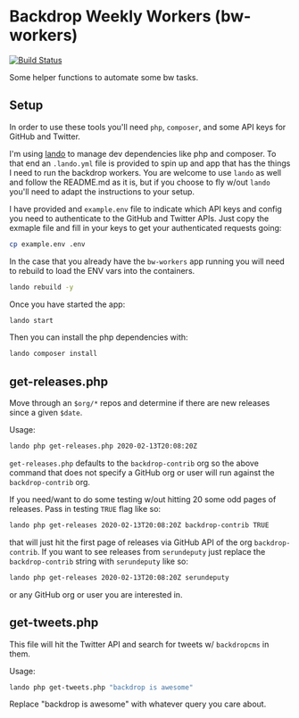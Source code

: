 Backdrop Weekly Workers (bw-workers)
====================================

[![Build Status](https://travis-ci.org/serundeputy/bw-workers.svg?branch=master)](https://travis-ci.org/serundeputy/bw-workers)

Some helper functions to automate some bw tasks.

Setup
-----

In order to use these tools you'll need `php`, `composer`, and some API keys for  
GitHub and Twitter.

I'm using [lando](https://lando.dev) to manage dev dependencies like php and composer. To that end an `.lando.yml` file is provided to spin up and app that has the things I need to run the backdrop workers. You are welcome to use `lando` as well and follow the README.md as it is, but if you choose to fly w/out `lando` you'll need to adapt
the instructions to your setup.

I have provided and `example.env` file to indicate which API keys and config you need to authenticate to the GitHub and Twitter APIs. Just copy the exmaple file and fill in your keys to get your authenticated requests going:

```bash
cp example.env .env
```

In the case that you already have the `bw-workers` app running you will need to 
rebuild to load the ENV vars into the containers.

```bash
lando rebuild -y
```

Once you have started the app:

```bash
lando start
```

Then you can install the php dependencies with:

```bash
lando composer install
```

get-releases.php
----------------

Move through an `$org/*` repos and determine if there are new releases
since a given `$date`.

Usage:

```bash
lando php get-releases.php 2020-02-13T20:08:20Z
```

`get-releases.php` defaults to the `backdrop-contrib` org so the above command that does not specify a GitHub org or user will run against the `backdrop-contrib` org.

If you need/want to do some testing w/out hitting 20 some odd pages of releases.
Pass in testing `TRUE` flag like so:

```bash
lando php get-releases 2020-02-13T20:08:20Z backdrop-contrib TRUE
```

that will just hit the first page of releases via GitHub API of the org `backdrop-contrib`.  If you want to see releases from `serundeputy` just replace the `backdrop-contrib` string with `serundeputy` like so:

```bash
lando php get-releases 2020-02-13T20:08:20Z serundeputy
```

or any GitHub org or user you are interested in.

get-tweets.php
--------------

This file will hit the Twitter API and search for tweets w/ `backdropcms` in them.

Usage:

```bash
lando php get-tweets.php "backdrop is awesome"
```

Replace "backdrop is awesome" with whatever query you care about.

